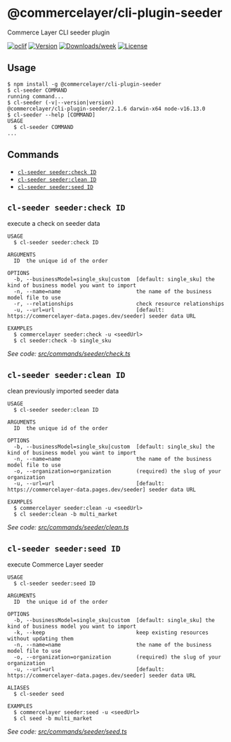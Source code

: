 @commercelayer/cli-plugin-seeder
================================

Commerce Layer CLI seeder plugin

[![oclif](https://img.shields.io/badge/cli-oclif-brightgreen.svg)](https://oclif.io)
[![Version](https://img.shields.io/npm/v/@commercelayer/cli-plugin-seeder.svg)](https://npmjs.org/package/@commercelayer/cli-plugin-seeder)
[![Downloads/week](https://img.shields.io/npm/dw/@commercelayer/cli-plugin-seeder.svg)](https://npmjs.org/package/@commercelayer/cli-plugin-seeder)
[![License](https://img.shields.io/npm/l/@commercelayer/cli-plugin-seeder.svg)](https://github.com/commercelayer/cli-plugin-seeder/blob/master/package.json)

<!-- toc -->

<!-- tocstop -->
## Usage
<!-- usage -->
```sh-session
$ npm install -g @commercelayer/cli-plugin-seeder
$ cl-seeder COMMAND
running command...
$ cl-seeder (-v|--version|version)
@commercelayer/cli-plugin-seeder/2.1.6 darwin-x64 node-v16.13.0
$ cl-seeder --help [COMMAND]
USAGE
  $ cl-seeder COMMAND
...
```
<!-- usagestop -->
## Commands
<!-- commands -->
* [`cl-seeder seeder:check ID`](#cl-seeder-seedercheck-id)
* [`cl-seeder seeder:clean ID`](#cl-seeder-seederclean-id)
* [`cl-seeder seeder:seed ID`](#cl-seeder-seederseed-id)

## `cl-seeder seeder:check ID`

execute a check on seeder data

```
USAGE
  $ cl-seeder seeder:check ID

ARGUMENTS
  ID  the unique id of the order

OPTIONS
  -b, --businessModel=single_sku|custom  [default: single_sku] the kind of business model you want to import
  -n, --name=name                        the name of the business model file to use
  -r, --relationships                    check resource relationships
  -u, --url=url                          [default: https://commercelayer-data.pages.dev/seeder] seeder data URL

EXAMPLES
  $ commercelayer seeder:check -u <seedUrl>
  $ cl seeder:check -b single_sku
```

_See code: [src/commands/seeder/check.ts](https://github.com/commercelayer/commercelayer-cli-plugin-seeder/blob/main/src/commands/seeder/check.ts)_

## `cl-seeder seeder:clean ID`

clean previously imported seeder data

```
USAGE
  $ cl-seeder seeder:clean ID

ARGUMENTS
  ID  the unique id of the order

OPTIONS
  -b, --businessModel=single_sku|custom  [default: single_sku] the kind of business model you want to import
  -n, --name=name                        the name of the business model file to use
  -o, --organization=organization        (required) the slug of your organization
  -u, --url=url                          [default: https://commercelayer-data.pages.dev/seeder] seeder data URL

EXAMPLES
  $ commercelayer seeder:clean -u <seedUrl>
  $ cl seeder:clean -b multi_market
```

_See code: [src/commands/seeder/clean.ts](https://github.com/commercelayer/commercelayer-cli-plugin-seeder/blob/main/src/commands/seeder/clean.ts)_

## `cl-seeder seeder:seed ID`

execute Commerce Layer seeder

```
USAGE
  $ cl-seeder seeder:seed ID

ARGUMENTS
  ID  the unique id of the order

OPTIONS
  -b, --businessModel=single_sku|custom  [default: single_sku] the kind of business model you want to import
  -k, --keep                             keep existing resources without updating them
  -n, --name=name                        the name of the business model file to use
  -o, --organization=organization        (required) the slug of your organization
  -u, --url=url                          [default: https://commercelayer-data.pages.dev/seeder] seeder data URL

ALIASES
  $ cl-seeder seed

EXAMPLES
  $ commercelayer seeder:seed -u <seedUrl>
  $ cl seed -b multi_market
```

_See code: [src/commands/seeder/seed.ts](https://github.com/commercelayer/commercelayer-cli-plugin-seeder/blob/main/src/commands/seeder/seed.ts)_
<!-- commandsstop -->
